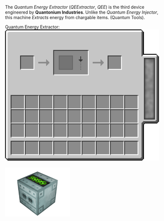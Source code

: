 The _Quantum Energy Extractor_ (_QEExtractor_, _QEE_) is the third device engineered by **Quantonium Industries**. Unlike the  _Quantum Energy Injector_, this machine _Extracts_ energy from chargable items. (Quantum Tools).

Quantum Energy Extractor:
<img src="../../img/recipes/empty_eextractor.png" alt="alt text" style="margin-bottom:20px;">
<img src="../../img/blocks/QEE.png" width="212" height="160" alt="alt text" style="margin-bottom:20px;">

